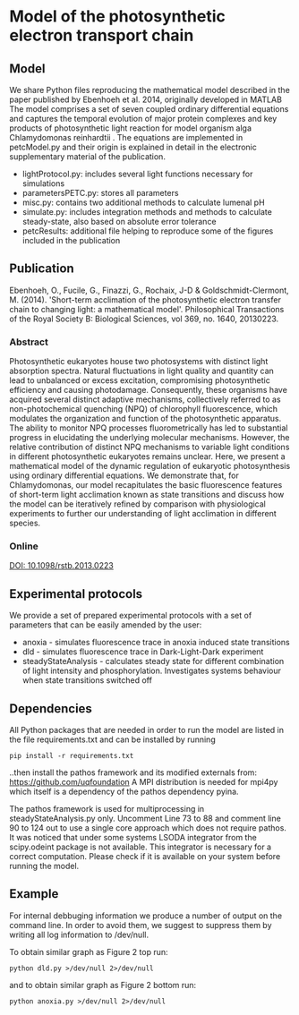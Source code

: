 # Model of the photosynthetic electron transport chain
## Model
We share Python files reproducing the mathematical model described in the paper published by Ebenhoeh et al. 2014, originally developed in MATLAB The model comprises a set of seven coupled ordinary differential equations and captures the temporal evolution of major protein complexes and key products of photosynthetic light reaction for model organism alga Chlamydomonas reinhardtii . The equations are implemented in petcModel.py and their origin is explained in detail in the electronic supplementary material of the publication. 
* lightProtocol.py: includes several light functions necessary for simulations
* parametersPETC.py: stores all parameters
* misc.py: contains two additional methods to calculate lumenal pH
* simulate.py: includes integration methods and methods to calculate steady-state, also based on absolute error tolerance 
* petcResults: additional file helping to reproduce some of the figures included in the publication

## Publication
Ebenhoeh, O., Fucile, G., Finazzi, G., Rochaix, J-D & Goldschmidt-Clermont, M. (2014). 'Short-term acclimation of the photosynthetic electron transfer chain to changing light: a mathematical model'. Philosophical Transactions of the Royal Society B: Biological Sciences, vol 369, no. 1640, 20130223. 

### Abstract
Photosynthetic eukaryotes house two photosystems with distinct light absorption spectra. Natural fluctuations in light quality and quantity can lead to unbalanced or excess excitation, compromising photosynthetic efficiency and causing photodamage. Consequently, these organisms have acquired several distinct adaptive mechanisms, collectively referred to as non-photochemical quenching (NPQ) of chlorophyll fluorescence, which modulates the organization and function of the photosynthetic apparatus. The ability to monitor NPQ processes fluorometrically has led to substantial progress in elucidating the underlying molecular mechanisms. However, the relative contribution of distinct NPQ mechanisms to variable light conditions in different photosynthetic eukaryotes remains unclear. Here, we present a mathematical model of the dynamic regulation of eukaryotic photosynthesis using ordinary differential equations. We demonstrate that, for Chlamydomonas, our model recapitulates the basic fluorescence features of short-term light acclimation known as state transitions and discuss how the model can be iteratively refined by comparison with physiological experiments to further our understanding of light acclimation in different species.

### Online
[DOI: 10.1098/rstb.2013.0223](http://dx.doi.org/10.1098/rstb.2013.0223)

## Experimental protocols
We provide a set of prepared experimental protocols with a set of parameters that can be easily amended by the user:
* anoxia - simulates fluorescence trace in anoxia induced state transitions
* dld - simulates fluorescence trace in Dark-Light-Dark experiment 
* steadyStateAnalysis - calculates steady state for different combination of light intensity and phosphorylation. Investigates systems behaviour when state transitions switched off

## Dependencies
All Python packages that are needed in order to run the model are listed in the file requirements.txt and can be installed by running 
	
	pip install -r requirements.txt
	
..then install the pathos framework and its modified externals from: https://github.com/uqfoundation
A MPI distribution is needed for mpi4py which itself is a dependency of the pathos dependency pyina.

The pathos framework is used for multiprocessing in steadyStateAnalysis.py only. Uncomment Line 73 to 88 and comment line 90 to 124 out to use a single core approach which does not require pathos.	
It was noticed that under some systems LSODA integrator from the scipy.odeint package is not available. This integrator is necessary for a correct computation. Please check if it is available on your system before running the model.

## Example
For internal debbuging information we produce a number of output on the command line. In order to avoid them, we suggest to suppress them by writing all log information to /dev/null. 

To obtain similar graph as Figure 2 top run:
	
	python dld.py >/dev/null 2>/dev/null

and to obtain similar graph as Figure 2 bottom run:

	python anoxia.py >/dev/null 2>/dev/null
	
